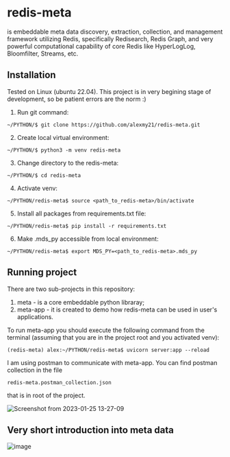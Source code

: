 # redis-meta

is embeddable meta data discovery, extraction, collection, and management framework utilizing Redis, specifically Redisearch, Redis Graph, and very powerful computational capability of core Redis like HyperLogLog, Bloomfilter, Streams, etc.

## Installation

Tested on Linux (ubuntu 22.04). This project is in very begining stage of development, so be patient errors are the norm :)

1. Run git command:

`~/PYTHON/$ git clone https://github.com/alexmy21/redis-meta.git`

2. Create local virtual environment:

`~/PYTHON/$ python3 -m venv redis-meta`

3. Change directory to the redis-meta:

`~/PYTHON/$ cd redis-meta`

4. Activate venv:

`~/PYTHON/redis-meta$ source <path_to_redis-meta>/bin/activate`

5. Install all packages from requirements.txt file:

`~/PYTHON/redis-meta$ pip install -r requirements.txt `

6. Make .mds_py accessible from local environment:

`~/PYTHON/redis-meta$ export MDS_PY=<path_to_redis-meta>.mds_py`

## Running project

There are two sub-projects in this repository:

1. meta - is a core embeddable python libraray;
2. meta-app - it is created to demo how redis-meta can be used in user's applications.

To run meta-app you should execute the following command from the terminal (assuming that you are in the project root and you activated venv):

`(redis-meta) alex:~/PYTHON/redis-meta$ uvicorn server:app --reload`

I am using postman to communicate with meta-app. You can find postman collection in the file

`redis-meta.postman_collection.json`

that is in root of the project.

![Screenshot from 2023-01-25 13-27-09](https://user-images.githubusercontent.com/1112548/214653070-49debd90-a486-4fab-8063-e37c53f4306f.png)


## Very short introduction into meta data

![image](https://user-images.githubusercontent.com/1112548/214657224-c294c0e4-bd77-4200-abc5-b7cf133fa716.png)




